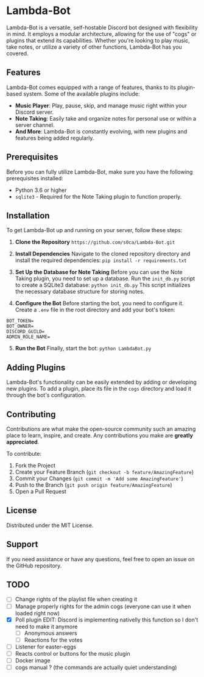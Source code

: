# Lambda-Bot

Lambda-Bot is a versatile, self-hostable Discord bot designed with flexibility in mind. It employs a modular architecture, allowing for the use of "cogs" or plugins that extend its capabilities. Whether you're looking to play music, take notes, or utilize a variety of other functions, Lambda-Bot has you covered.

## Features

Lambda-Bot comes equipped with a range of features, thanks to its plugin-based system. Some of the available plugins include:

- **Music Player**: Play, pause, skip, and manage music right within your Discord server.
- **Note Taking**: Easily take and organize notes for personal use or within a server channel.
- **And More**: Lambda-Bot is constantly evolving, with new plugins and features being added regularly.

## Prerequisites

Before you can fully utilize Lambda-Bot, make sure you have the following prerequisites installed:

- Python 3.6 or higher
- `sqlite3` - Required for the Note Taking plugin to function properly.

## Installation

To get Lambda-Bot up and running on your server, follow these steps:

1. **Clone the Repository**
```https://github.com/s0ca/Lambda-Bot.git```

2. **Install Dependencies**
Navigate to the cloned repository directory and install the required dependencies:
```pip install -r requirements.txt```

3. **Set Up the Database for Note Taking**
Before you can use the Note Taking plugin, you need to set up a database. Run the `init_db.py` script to create a SQLite3 database:
```python init_db.py```
This script initializes the necessary database structure for storing notes.

4. **Configure the Bot**
Before starting the bot, you need to configure it. Create a `.env` file in the root directory and add your bot's token:

```
BOT_TOKEN=
BOT_OWNER=
DISCORD_GUILD=
ADMIN_ROLE_NAME=
```

5. **Run the Bot**
Finally, start the bot:
```python LambdaBot.py```  


## Adding Plugins

Lambda-Bot's functionality can be easily extended by adding or developing new plugins. To add a plugin, place its file in the `cogs` directory and load it through the bot's configuration.

## Contributing

Contributions are what make the open-source community such an amazing place to learn, inspire, and create. Any contributions you make are **greatly appreciated**.

To contribute:

1. Fork the Project
2. Create your Feature Branch (`git checkout -b feature/AmazingFeature`)
3. Commit your Changes (`git commit -m 'Add some AmazingFeature'`)
4. Push to the Branch (`git push origin feature/AmazingFeature`)
5. Open a Pull Request

## License

Distributed under the MIT License. 

## Support

If you need assistance or have any questions, feel free to open an issue on the GitHub repository.


## TODO
- [ ] Change rights of the playlist file when creating it 
- [ ] Manage properly rights for the admin cogs (everyone can use it when loaded right now)
- [x] Poll plugin EDIT: Discord is implementing nativelly this function so I don't need to make it anymore
   - [ ] Anonymous answers
   - [ ] Reactions for the votes
- [ ] Listener for easter-eggs
- [ ] Reacts control or buttons for the music plugin 
- [ ] Docker image
- [ ] cogs manual ? (the commands are actually quiet understanding) 
